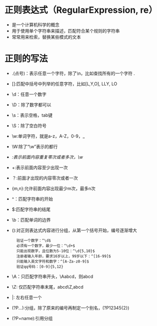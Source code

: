 # 正则表达式（RegularExpression, re）
- 是一个计算机科学的概念
- 用于使用单个字符串来描述，匹配符合某个规则的字符串
- 常常用来检索，替换某些模式的文本

# 正则的写法
- .(点号)：表示任意一个字符，除了\n，比如查找所有的一个字符 \.
- []:匹配中括号中列举的任意字符，比如[L,Y,O], LLY, LO
- \d：任意一个数字
- \D：除了数字都可以
- \s：表示空格，tab键
- \S：除了空白符号
- \w:单词字符，就是a-z，A-Z，0-9，_
- \W:除了“\w”表示的都行
- *:表示前面内容重复零次或者多次，\w*
- +:表示前面内容至少出现一次
- ？:前面才出现的内容零次或者一次
- {m,n}:允许前面内容出现最少m次，最多n次
- ^：匹配字符串的开始
- $:匹配字符串的结尾
- \b：匹配单词的边界
- ():对正则表达式内容进行分组，从第一个括号开始，编号逐渐增大

        验证一个数字：^\d$
        必须有一个数字，最少一位：^\d+$
        只能出现数字，且位数为5-10位：^\d{5,10}$
        注册者输入年龄，要求16岁以上，99岁以下：^[16-99]$
        只能输入英文字符和数字：^[A-Za-z0-9]$
        验证qq号码：[0-9]{5,12}
        
- \A：只匹配字符串开头，\Aabcd，则abcd
- \Z: 仅匹配字符串末尾，abcd\Z,abcd
- |: 左右任意一个
- (?P<name>...):分组，除了原来的编号再制定一个别名，(?P<id>12345{2})
- (?P=name):引用分组